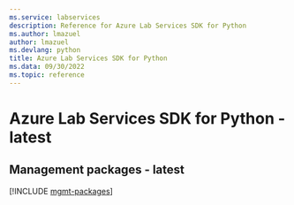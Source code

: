 ```yaml
---
ms.service: labservices
description: Reference for Azure Lab Services SDK for Python
ms.author: lmazuel
author: lmazuel
ms.devlang: python
title: Azure Lab Services SDK for Python
ms.data: 09/30/2022
ms.topic: reference
---
```

# Azure Lab Services SDK for Python - latest

## Management packages - latest
[!INCLUDE [mgmt-packages](lab-services-mgmt-index.md)]